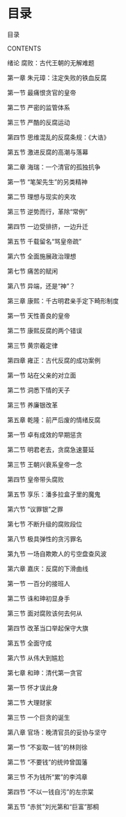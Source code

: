 # 目录

目录
CONTENTS

绪论 腐败：古代王朝的无解难题
第一章 朱元璋：注定失败的铁血反腐
第一节 最痛恨贪官的皇帝
第二节 严密的监管体系
第三节 严酷的反腐运动
第四节 思维混乱的反腐条规：《大诰》
第五节 激进反腐的高潮与落幕
第二章 海瑞：一个清官的孤独抗争
第一节 “笔架先生”的另类精神
第二节 理想与现实的夹攻
第三节 逆势而行，革除“常例”
第四节 一边受排挤，一边升迁
第五节 千载留名“骂皇帝疏”
第六节 全面施展政治理想
第七节 痛苦的赋闲
第八节 异端，还是“神”？
第三章 康熙：千古明君亲手定下畸形制度
第一节 天性善良的皇帝
第二节 康熙反腐的两个错误
第三节 黄宗羲定律
第四章 雍正：古代反腐的成功案例
第一节 站在父亲的对立面
第二节 洞悉下情的天子
第三节 养廉银改革
第五章 乾隆：前严后废的情绪反腐
第一节 卓有成效的早期惩贪
第二节 明君老去，贪腐急速蔓延
第三节 王朝兴衰系皇帝一念
第四节 皇帝带头腐败
第五节 享乐：潘多拉盒子里的魔鬼
第六节 “议罪银”之罪
第七节 不断升级的腐败段位
第八节 极具弹性的贪污罪名
第九节 一场自欺欺人的亏空盘查风波
第六章 嘉庆：反腐的下滑曲线
第一节 一百分的接班人
第二节 诛和珅初显身手
第三节 面对腐败该何去何从
第四节 改革当口举起保守大旗
第五节 全面守成
第六节 从伟大到尴尬
第七章 和珅：清代第一贪官
第一节 怀才误此身
第二节 大理财家
第三节 一个巨贪的诞生
第八章 官场：晚清官员的妥协与坚守
第一节 “不妄取一钱”的林则徐
第二节 “不要钱”的统帅曾国藩
第三节 不为钱所“累”的李鸿章
第四节 “不以一钱自污”的左宗棠
第五节 “赤贫”刘光第和“巨富”那桐